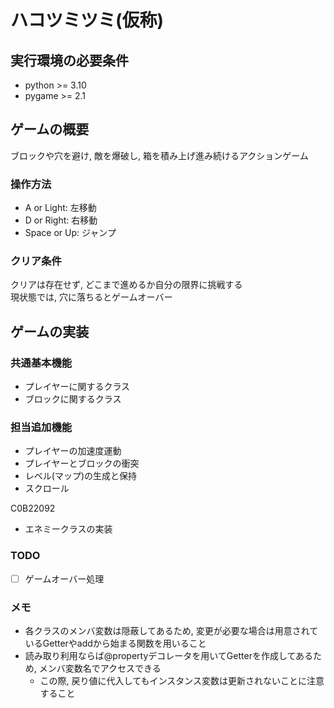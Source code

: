 # ハコツミツミ(仮称)

## 実行環境の必要条件

- python >= 3.10
- pygame >= 2.1

## ゲームの概要

ブロックや穴を避け, 敵を爆破し, 箱を積み上げ進み続けるアクションゲーム

### 操作方法

- A or Light: 左移動
- D or Right: 右移動
- Space or Up: ジャンプ

### クリア条件

クリアは存在せず, どこまで進めるか自分の限界に挑戦する  
現状態では, 穴に落ちるとゲームオーバー

## ゲームの実装

### 共通基本機能

- プレイヤーに関するクラス
- ブロックに関するクラス

### 担当追加機能

- プレイヤーの加速度運動
- プレイヤーとブロックの衝突
- レベル(マップ)の生成と保持
- スクロール

C0B22092
- エネミークラスの実装

### TODO

- [ ] ゲームオーバー処理

### メモ

- 各クラスのメンバ変数は隠蔽してあるため, 変更が必要な場合は用意されているGetterやaddから始まる関数を用いること
- 読み取り利用ならば@propertyデコレータを用いてGetterを作成してあるため, メンバ変数名でアクセスできる
  - この際, 戻り値に代入してもインスタンス変数は更新されないことに注意すること
